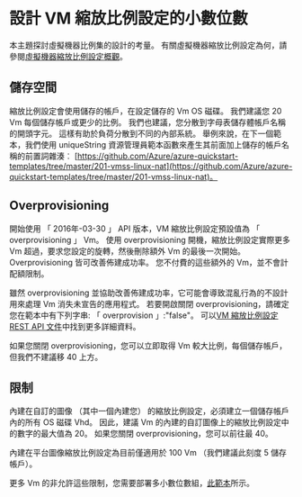 <properties
    pageTitle="設計虛擬機器比例縮放比例設定 |Microsoft Azure"
    description="進一步瞭解如何設計您的小數位數的虛擬機器縮放比例設定"
    keywords="linux 虛擬機器，虛擬機器縮放設定" 
    services="virtual-machine-scale-sets"
    documentationCenter=""
    authors="gatneil"
    manager="madhana"
    editor="tysonn"
    tags="azure-resource-manager" />

<tags
    ms.service="virtual-machine-scale-sets"
    ms.workload="na"
    ms.tgt_pltfrm="vm-linux"
    ms.devlang="na"
    ms.topic="article"
    ms.date="07/28/2016"
    ms.author="gatneil"/>

# <a name="designing-vm-scale-sets-for-scale"></a>設計 VM 縮放比例設定的小數位數

本主題探討虛擬機器比例集的設計的考量。 有關虛擬機器縮放比例設定為何，請參閱[虛擬機器縮放比例設定概觀](virtual-machine-scale-sets-overview.md)。


## <a name="storage"></a>儲存空間

縮放比例設定會使用儲存的帳戶，在設定儲存的 Vm OS 磁碟。 我們建議您 20 Vm 每個儲存帳戶或更少的比例。 我們也建議，您分散到字母表儲存體帳戶名稱的開頭字元。 這樣有助於負荷分散到不同的內部系統。 舉例來說，在下一個範本，我們使用 uniqueString 資源管理員範本函數來產生其前面加上儲存的帳戶名稱的前置詞雜湊︰ [https://github.com/Azure/azure-quickstart-templates/tree/master/201-vmss-linux-nat](https://github.com/Azure/azure-quickstart-templates/tree/master/201-vmss-linux-nat)。


## <a name="overprovisioning"></a>Overprovisioning

開始使用 「 2016年-03-30 」 API 版本，VM 縮放比例設定預設值為 「 overprovisioning 」 Vm。 使用 overprovisioning 開機，縮放比例設定實際更多 Vm 超過，要求您設定的旋轉，然後刪除額外 Vm 的最後一次開始。 Overprovisioning 皆可改善佈建成功率。 您不付費的這些額外的 Vm，並不會計配額限制。

雖然 overprovisioning 並協助改善佈建成功率，它可能會導致混亂行為的不設計用來處理 Vm 消失未宣告的應用程式。 若要開啟關閉 overprovisioning，請確定您在範本中有下列字串: 「 overprovision 」:"false"。 可以[VM 縮放比例設定 REST API 文件](https://msdn.microsoft.com/library/azure/mt589035.aspx)中找到更多詳細資料。

如果您關閉 overprovisioning，您可以立即取得 Vm 較大比例，每個儲存帳戶，但我們不建議移 40 上方。


## <a name="limits"></a>限制
內建在自訂的圖像 （其中一個內建您） 的縮放比例設定，必須建立一個儲存帳戶內的所有 OS 磁碟 Vhd。 因此，建議 Vm 的內建的自訂圖像上的縮放比例設定中的數字的最大值為 20。 如果您關閉 overprovisioning，您可以前往最 40。

內建在平台圖像縮放比例設定為目前僅適用於 100 Vm （我們建議此刻度 5 儲存帳戶）。

更多 Vm 的非允許這些限制，您需要部署多小數位數組，[此範本](https://github.com/Azure/azure-quickstart-templates/tree/master/301-custom-images-at-scale)所示。